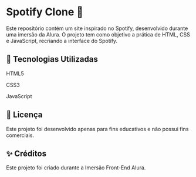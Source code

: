 # Spotify Clone 🎵

Este repositório contém um site inspirado no Spotify, desenvolvido durante uma imersão da Alura. O projeto tem como objetivo a prática de HTML, CSS e JavaScript, recriando a interface do Spotify.

## 📌 Tecnologias Utilizadas

HTML5

CSS3

JavaScript

## 📜 Licença 
Este projeto foi desenvolvido apenas para fins educativos e não possui fins comerciais.

## ✨ Créditos 
Este projeto foi criado durante a Imersão Front-End Alura.
